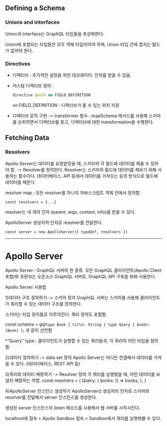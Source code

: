 ## Defining a Schema

### Unions and interfaces

Union과 Interface는 GraphQL 타입들을 추상화한다.

Union에 포함되는 타입들은 모두 객체 타입이어야 하며,
Union 타입 간에 겹치는 필드가 없어야 한다.

### Directives

- 디렉티브 : 추가적인 설정을 위한 데코레이터. 인자를 받을 수 있음.

- 커스텀 디렉티브 정의 :

  ```graphql
  directive @auth on FIELD_DEFINITION
  ```

  on FIELD_DEFINITION : 디렉티브가 올 수 있는 위치 지정

- 디렉티브 로직 구현 -> transformer 함수 :
  mapSchema 메서드를 사용해 스키마를 순회하면서 디렉티브를 찾고,
  디렉티브에 대한 transformation을 수행한다.

## Fetching Data

### Resolvers

Apollo Server는 데이터를 요청받았을 때, 스키마의 각 필드에 데이터를 채울 수 있어야 함.
-> Resolver를 정의한다.
Resolver는 스키마의 필드에 데이터를 채우기 위해 사용하는 함수이다.
데이터베이스, API 등에서 데이터를 가져오는 등의 방식으로
필드에 데이터를 채운다.

resolver map : 모든 resolver를 하나의 자바스크립트 객체 안에서 정의함.

```
const resolvers = {...}
```

resolver는 네 개의 인자 (parent, args, context, info)를 받을 수 있다.

ApolloServer 생성자의 인자로 resolver를 전달한다.

```
const server = new ApolloServer({ typeDef, resolvers })
```

---

# Apollo Server

Apollo Server :
GraphQL 서버의 한 종류.
모든 GraphQL 클라이언트(Apollo Client 포함)와 호환되는 오픈소스 GraphQL 서버로,
GraphQL API 구축을 위해 사용한다.

Apollo Server 사용법

1)데이터 구조 정의하기 -> 스키마 정의
GraphQL 서버는 스키마를 사용해
클라이언트가 쿼리할 수 있는 데이터 구조를 정의한다.

스키마는 타입 정의들로 이루어진다.
쿼리 정의도 포함함.

const schema = gql`type Book { title: String } type Query { books: [Book] }`; 과 같이 선언함

\*“Query" type :
클라이언트가 실행할 수 있는 쿼리들과, 각 쿼리의 리턴 타입을 정의함.

2)데이터 정의하기 -> data set 정의
Apollo Server는 어디든 연결해서 데이터를 가져올 수 있다. (데이터베이스, REST API 등)

3)쿼리와 데이터 매핑하기 -> Resolver 정의
각 쿼리를 실행했을 때, 어떤 데이터를 보낼지 매핑하는 역할.
const resolvers = {
Query: {
books: () => books,
},
}

4)ApolloServer 인스턴스 생성하기
ApolloServer() 생성자의 인자로
스키마와 resolver를 전달해서 server 인스턴스를 생성한다.

생성된 server 인스턴스의 listen 메소드를 사용해서 웹 서버를 시작시킨다.

localhost에 접속 > Apollo Sandbox 접속 > Sandbox에서 쿼리를 실행해볼 수 있다.
